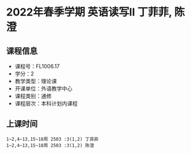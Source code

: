 # 2022年春季学期 英语读写II 丁菲菲, 陈澄






## 课程信息

- 课程号：FL1006.17
- 学分：2
- 教学类型：理论课
- 开课单位：外语教学中心
- 课程类别：通修
- 课程层次：本科计划内课程

## 上课时间

```
1~2,4~13,15~18周 2503 :3(1,2) 丁菲菲
1~2,4~13,15~18周 2503 :3(1,2) 陈澄
```

